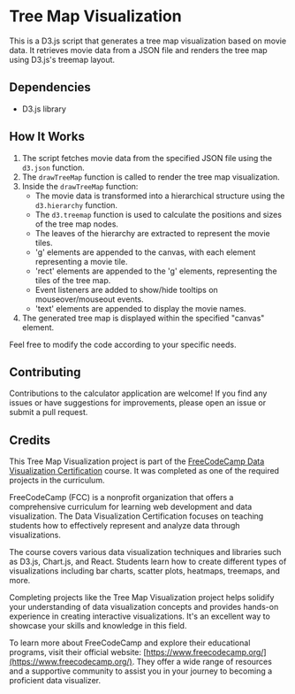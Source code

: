 # Tree Map Visualization
This is a D3.js script that generates a tree map visualization based on movie data. It retrieves movie data from a JSON file and renders the tree map using D3.js's treemap layout.

## Dependencies
- D3.js library

## How It Works
1. The script fetches movie data from the specified JSON file using the `d3.json` function.
2. The `drawTreeMap` function is called to render the tree map visualization.
3. Inside the `drawTreeMap` function:
   - The movie data is transformed into a hierarchical structure using the `d3.hierarchy` function.
   - The `d3.treemap` function is used to calculate the positions and sizes of the tree map nodes.
   - The leaves of the hierarchy are extracted to represent the movie tiles.
   - 'g' elements are appended to the canvas, with each element representing a movie tile.
   - 'rect' elements are appended to the 'g' elements, representing the tiles of the tree map.
   - Event listeners are added to show/hide tooltips on mouseover/mouseout events.
   - 'text' elements are appended to display the movie names.
4. The generated tree map is displayed within the specified "canvas" element.

Feel free to modify the code according to your specific needs.

## Contributing
Contributions to the calculator application are welcome! If you find any issues or have suggestions for improvements, please open an issue or submit a pull request.

## Credits
This Tree Map Visualization project is part of the [FreeCodeCamp Data Visualization Certification](https://www.freecodecamp.org/learn/data-visualization/) course. It was completed as one of the required projects in the curriculum.

FreeCodeCamp (FCC) is a nonprofit organization that offers a comprehensive curriculum for learning web development and data visualization. The Data Visualization Certification focuses on teaching students how to effectively represent and analyze data through visualizations.

The course covers various data visualization techniques and libraries such as D3.js, Chart.js, and React. Students learn how to create different types of visualizations including bar charts, scatter plots, heatmaps, treemaps, and more.

Completing projects like the Tree Map Visualization project helps solidify your understanding of data visualization concepts and provides hands-on experience in creating interactive visualizations. It's an excellent way to showcase your skills and knowledge in this field.

To learn more about FreeCodeCamp and explore their educational programs, visit their official website: [https://www.freecodecamp.org/](https://www.freecodecamp.org/). They offer a wide range of resources and a supportive community to assist you in your journey to becoming a proficient data visualizer.



